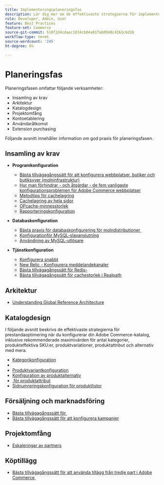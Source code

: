 ```yaml
---
title: Implementeringsplaneringsfas
description: Lär dig mer om de effektivaste strategierna för implementering i planeringsfasen av Adobe Commerce-projekt.
role: Developer, Admin, User
feature: Best Practices
feature-set: Commerce
source-git-commit: 510f2d4cdaec1034cb04a01fab0948c4261c6d10
workflow-type: tm+mt
source-wordcount: '245'
ht-degree: 0%

---
```



# Planeringsfas

Planeringsfasen omfattar följande verksamheter:

- Insamling av krav
- Arkitektur
- Katalogdesign
- Projektomfång
- Kontoetablering
- Användaråtkomst
- Extension purchasing

Följande avsnitt innehåller information om god praxis för planeringsfasen.

## Insamling av krav

- **Programkonfiguration**
   - [Bästa tillvägagångssätt för att konfigurera webbplatser, butiker och butiksvyer (molninfrastruktur)](sites-stores-store-views.md)
   - [Hur man förhindrar - och åtgärdar - de fem vanligaste konfigurationsproblemen för Adobe Commerce webbplatser](https://business.adobe.com/blog/how-to/usual-suspects-five-configuration-fixes-maximize-your-peak-sales)
   - [Metodtips för cachelagring](https://docs.magento.com/user-guide/system/cache-management.html#best-practices-for-caching)
   - [Cachelagring av hela sidor](https://developer.adobe.com/commerce/php/development/cache/page/public-content/)
   - [OPcache-minnesstorlek](opcache-memory-size.md)
   - [Rapporteringskonfiguration](reporting-configuration.md)

- **Databaskonfiguration**
   - [Bästa praxis för databaskonfigurering för molndistributioner &#x200B;](database-on-cloud.md)
   - [Konfiguration &#x200B; för MySQL-slavanslutning](configure-mysql-slave-connection-on-cloud.md)
   - [Användning av MySQL-utlösare](mysql-triggers-usage.md)

- **Tjänstkonfiguration**
   - [Konfigurera snabbt](https://devdocs.magento.com/cloud/cdn/configure-fastly.html)
   - [New Relic - Konfigurera meddelandekanaler](https://devdocs.magento.com/cloud/project/new-relic.html#configure-notification-channels)
   - [Bästa tillvägagångssätt för Redis-&#x200B;](redis-service-configuration.md)
   - [Bästa tillvägagångssätt för cachestorlek i Realpath](realpath-cache-size.md)

## **Arkitektur**

<!--Asset not yet integrated
- [GRA Architecture examples](https://wiki.corp.adobe.com/x/kD4ykw)
-->
- [Understanding Global Reference Architecture](../../../implementation-playbook/architecture/global-reference.md)

## **Katalogdesign**

I följande avsnitt beskrivs de effektivaste strategierna för prestandaoptimering när du konfigurerar din Adobe Commerce-katalog, inklusive rekommenderade maximivärden för antal kategorier, produkteffektiva SKU:er, produktvariationer, produktattribut och alternativ med mera.

- [Kategorikonfiguration](category-limits.md)
- [&#x200B;](product-sku-limits.md)
- [Produktvariantkonfiguration](product-variations.md)
- [Konfiguration av produktalternativ](product-options.md)
- [&#x200B; för produktattribut](product-attributes-and-options.md)
- [Sidnumreringskonfiguration för produktlistor](product-listing-pagination.md)

## **Försäljning och marknadsföring**

- [Bästa tillvägagångssätt för &#x200B;](product-cart.md)
- [Bästa tillvägagångssätt för att konfigurera kampanjer](product-cart-promotions.md)

## **Projektomfång**

- [Eskaleringar av partners](partner-escalation.md)

## **Köptillägg**

- [Bästa tillvägagångssätt för att använda tillägg från tredje part i Adobe Commerce &#x200B;](extensions.md)
